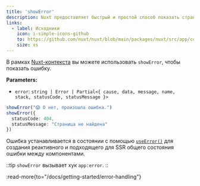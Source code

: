 ```yaml
---
title: 'showError'
description: Nuxt предоставляет быстрый и простой способ показать страницу ошибки на весь экран, если это необходимо.
links:
  - label: Исходники
    icon: i-simple-icons-github
    to: https://github.com/nuxt/nuxt/blob/main/packages/nuxt/src/app/composables/error.ts
    size: xs
---
```


В рамках [Nuxt-контекста](/docs/guide/going-further/nuxt-app#the-nuxt-context) вы можете использовать `showError`, чтобы показать ошибку.

**Parameters:**

- `error`: `string | Error | Partial<{ cause, data, message, name, stack, statusCode, statusMessage }>`

```ts
showError("😱 О нет, произошла ошибка.")
showError({
  statusCode: 404,
  statusMessage: "Страница не найдена"
})
```

Ошибка устанавливается в состоянии с помощью [`useError()`](/docs/api/composables/use-error) для создания реактивного и подходящего для SSR общего состояния ошибки между компонентами.

::tip
`showError` вызывает хук `app:error`.
::

:read-more{to="/docs/getting-started/error-handling"}
